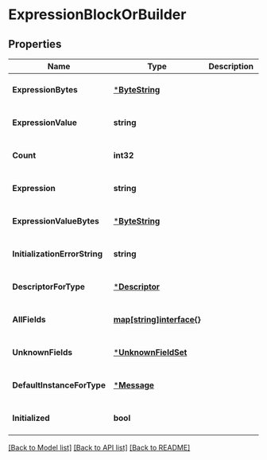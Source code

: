 # ExpressionBlockOrBuilder

## Properties
Name | Type | Description | Notes
------------ | ------------- | ------------- | -------------
**ExpressionBytes** | [***ByteString**](ByteString.md) |  | [optional] [default to null]
**ExpressionValue** | **string** |  | [optional] [default to null]
**Count** | **int32** |  | [optional] [default to null]
**Expression** | **string** |  | [optional] [default to null]
**ExpressionValueBytes** | [***ByteString**](ByteString.md) |  | [optional] [default to null]
**InitializationErrorString** | **string** |  | [optional] [default to null]
**DescriptorForType** | [***Descriptor**](Descriptor.md) |  | [optional] [default to null]
**AllFields** | [**map[string]interface{}**](interface{}.md) |  | [optional] [default to null]
**UnknownFields** | [***UnknownFieldSet**](UnknownFieldSet.md) |  | [optional] [default to null]
**DefaultInstanceForType** | [***Message**](Message.md) |  | [optional] [default to null]
**Initialized** | **bool** |  | [optional] [default to null]

[[Back to Model list]](../README.md#documentation-for-models) [[Back to API list]](../README.md#documentation-for-api-endpoints) [[Back to README]](../README.md)

